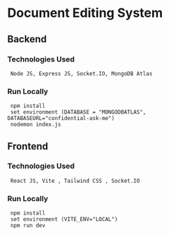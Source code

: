 # Document Editing System

## Backend
  ### Technologies Used
     Node JS, Express JS, Socket.IO, MongoDB Atlas
  ### Run Locally
     npm install
     set environment (DATABASE = "MONGODBATLAS", DATABASEURL="confidential-ask-me")
     nodemon index.js

## Frontend
  ### Technologies Used
     React JS, Vite , Tailwind CSS , Socket.IO
  ### Run Locally
     npm install
     set environment (VITE_ENV="LOCAL")
     npm run dev
